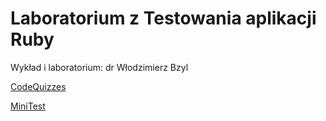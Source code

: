 # Laboratorium z Testowania aplikacji Ruby

Wykład i laboratorium: dr Włodzimierz Bzyl

[CodeQuizzes](https://github.com/my-rspec/hello-rspec-JakubBalcerowicz/tree/master/CodeQuizzes)

[MiniTest](https://github.com/my-rspec/hello-rspec-JakubBalcerowicz/tree/master/MiniTest)
